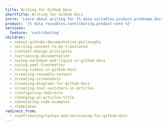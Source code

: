 ```yaml
---
title: Writing for GitHub Docs
shortTitle: Writing for GitHub Docs
intro: 'Learn about writing for {% data variables.product.prodname_docs %}.'
product: '{% data reusables.contributing.product-note %}'
versions:
  feature: 'contributing'
children:
  - /about-githubs-documentation-philosophy
  - /writing-content-to-be-translated
  - /content-design-principles
  - /versioning-documentation
  - /using-markdown-and-liquid-in-github-docs
  - /using-yaml-frontmatter
  - /using-videos-in-github-docs
  - /creating-reusable-content
  - /creating-screenshots
  - /creating-diagrams-for-github-docs
  - /creating-tool-switchers-in-articles
  - /configuring-redirects
  - /changing-an-articles-title
  - /annotating-code-examples
  - /templates
redirect_from:
  - /contributing/syntax-and-versioning-for-github-docs
---
```

